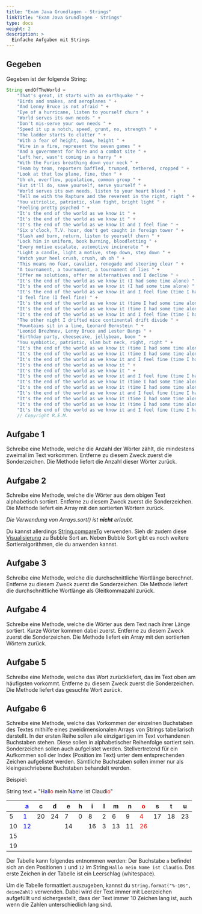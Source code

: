 ```yaml
---
title: "Exam Java Grundlagen - Strings"
linkTitle: "Exam Java Grundlagen - Strings"
type: docs
weight: 2
description: >
  Einfache Aufgaben mit Strings
---
```


## Gegeben
Gegeben ist der folgende String:
```java
String endOfTheWorld =
    "That's great, it starts with an earthquake " +
    "Birds and snakes, and aeroplanes " +
    "And Lenny Bruce is not afraid " +
    "Eye of a hurricane, listen to yourself churn " +
    "World serves its own needs " +
    "Don't mis-serve your own needs " +
    "Speed it up a notch, speed, grunt, no, strength " +
    "The ladder starts to clatter " +
    "With a fear of height, down, height " +
    "Wire in a fire, represent the seven games " +
    "And a government for hire and a combat site " +
    "Left her, wasn't coming in a hurry " +
    "With the Furies breathing down your neck " +
    "Team by team, reporters baffled, trumped, tethered, cropped " +
    "Look at that low plane, fine, then " +
    "Uh oh, overflow, population, common group " +
    "But it'll do, save yourself, serve yourself " +
    "World serves its own needs, listen to your heart bleed " +
    "Tell me with the Rapture and the reverent in the right, right " +
    "You vitriolic, patriotic, slam fight, bright light " +
    "Feeling pretty psyched " +
    "It's the end of the world as we know it " +
    "It's the end of the world as we know it " +
    "It's the end of the world as we know it and I feel fine " +
    "Six o'clock, T.V. hour, don't get caught in foreign tower " +
    "Slash and burn, return, listen to yourself churn " +
    "Lock him in uniform, book burning, bloodletting " +
    "Every motive escalate, automotive incinerate " +
    "Light a candle, light a motive, step down, step down " +
    "Watch your heel crush, crush, uh oh " +
    "This means no fear, cavalier, renegade and steering clear " +
    "A tournament, a tournament, a tournament of lies " +
    "Offer me solutions, offer me alternatives and I decline " +
    "It's the end of the world as we know it (I had some time alone) " +
    "It's the end of the world as we know it (I had some time alone) " +
    "It's the end of the world as we know it and I feel fine (time I had some time alone) " +
    "I feel fine (I feel fine) " +
    "It's the end of the world as we know it (time I had some time alone) " +
    "It's the end of the world as we know it (time I had some time alone) " +
    "It's the end of the world as we know it and I feel fine (time I had some time alone) " +
    "The other night I drifted nice continental drift divide " +
    "Mountains sit in a line, Leonard Bernstein " +
    "Leonid Brezhnev, Lenny Bruce and Lester Bangs " +
    "Birthday party, cheesecake, jellybean, boom " +
    "You symbiotic, patriotic, slam but neck, right, right " +
    "It's the end of the world as we know it (time I had some time alone) " +
    "It's the end of the world as we know it (time I had some time alone) " +
    "It's the end of the world as we know it and I feel fine (time I had some time alone) " +
    "It's the end of the world as we know it " +
    "It's the end of the world as we know it " +
    "It's the end of the world as we know it and I feel fine (time I had some time alone) " +
    "It's the end of the world as we know it (time I had some time alone) " +
    "It's the end of the world as we know it (time I had some time alone) " +
    "It's the end of the world as we know it and I feel fine (time I had some time alone) " +
    "It's the end of the world as we know it (time I had some time alone) " +
    "It's the end of the world as we know it (time I had some time alone) " +
    "It's the end of the world as we know it and I feel fine (time I had some time alone)";
    // Copyright R.E.M.
```

## Aufgabe 1
Schreibe eine Methode, welche die Anzahl der Wörter zählt, die mindestens zweimal im Text vorkommen. Entferne zu diesem Zweck zuerst die Sonderzeichen.
Die Methode liefert die Anzahl dieser Wörter zurück.

## Aufgabe 2
Schreibe eine Methode, welche die Wörter aus dem obigen Text alphabetisch sortiert. Entferne zu diesem Zweck zuerst die Sonderzeichen.
Die Methode liefert ein Array mit den sortierten Wörtern zurück.

_Die Verwendung von Arrays.sort() ist **nicht** erlaubt._

Du kannst allerdings [String.compareTo](https://www.w3schools.com/java/ref_string_compareto.asp) verwenden. Sieh dir zudem diese [Visualisierung](https://www.hackerearth.com/practice/algorithms/sorting/bubble-sort/visualize/) zu Bubble Sort an. Neben Bubble Sort gibt es noch weitere Sortieralgorithmen, die du anwenden kannst.



## Aufgabe 3
Schreibe eine Methode, welche die durchschnittliche Wortlänge berechnet. Entferne zu diesem Zweck zuerst die Sonderzeichen.
Die Methode liefert die durchschnittliche Wortlänge als Gleitkommazahl zurück.

## Aufgabe 4
Schreibe eine Methode, welche die Wörter aus dem Text nach ihrer Länge sortiert. Kurze Wörter kommen dabei zuerst. Entferne zu diesem Zweck zuerst die Sonderzeichen.
Die Methode liefert ein Array mit den sortierten Wörtern zurück.

## Aufgabe 5
Schreibe eine Methode, welche das Wort zurückliefert, das im Text oben am häufigsten vorkommt. Entferne zu diesem Zweck zuerst die Sonderzeichen.
Die Methode liefert das gesuchte Wort zurück.

## Aufgabe 6
[//]: # (Alte Beschreibung V1)
[//]: # (Schreibe eine Methode, welche die einzelnen Buchstaben des Textes in ein zweidimensionales Array von Strings überführt.)
[//]: # (Die erste Dimension hat dabei die Grösse der verschiedenen vorkommenden Zeichen im Text in alphabetischer Reihenfolge.)
[//]: # (Sonderzeichen sind ebenfalls Teil dieser alphabetischen Reihenfolge, die Sortierung richtet sich nach dem Integer-Wert der einzelnen Zeichen.)
[//]: # (Die zweite Dimension enthält pro Zeichen ein Array mit den Positionen der Zeichen im Text. An erster Stelle steht dabei das jeweilige Zeichen.)
[//]: # (Sämtliche Buchstaben sollen immer nur als kleingeschriebene Buchstaben behandelt werden.)

[//]: # (Alte Beschreibung V2)
[//]: # (Schreibe eine Methode, welche die einzelnen Buchstaben des Textes in ein zweidimensionales Array von Strings überführt.)
[//]: # (In der ersten Reihe sollen alle einzigartigen im Text vorhandenen Buchstaben stehen. )
[//]: # (Diese sollen in alphabetischer Reihenfolge sortiert sein. Sonderzeichen sollen auch aufgelistet werden.)
[//]: # (Unter jedem Buchstaben sollen fortlaufend die Positionen&#40;index&#41; im Text dargestellt werden.)
[//]: # (Sämtliche Buchstaben sollen immer nur als kleingeschriebene Buchstaben behandelt werden.)

Schreibe eine Methode, welche das Vorkommen der einzelnen Buchstaben des Textes mithilfe eines zweidimensionalen Arrays von Strings tabellarisch darstellt.
In der ersten Reihe sollen alle einzigartigen im Text vorhandenen Buchstaben stehen.
Diese sollen in alphabetischer Reihenfolge sortiert sein. Sonderzeichen sollen auch aufgelistet werden.
Stellvertretend für ein Aufkommen soll der Index (Position im Text) unter dem entsprechenden Zeichen aufgelistet werden.
Sämtliche Buchstaben sollen immer nur als kleingeschriebene Buchstaben behandelt werden.

Beispiel:

String text = "H<span style="color: blue">a</span>ll<span style="color: red">o</span> mein N<span style="color: blue">a</span>me ist Claudi<span style="color: red">o</span>"

|     | <span style="color: blue">a</span>  |  c  |  d  |  e  |  h  |  i  |  l  |  m  |  n  | <span style="color: red">o</span>  |  s  |  t  |  u  |
| --- |-------------------------------------| --- | --- | --- | --- | --- | --- | --- | --- |------------------------------------| --- | --- | --- |
|   5 | <span style="color: blue">1</span>  |  20 |  24 |   7 |   0 |   8 |   2 |   6 |   9 | <span style="color: red">4</span>  |  17 |  18 |  23 |
|  10 | <span style="color: blue">12</span> |     |     |  14 |     |  16 |   3 |  13 |  11 | <span style="color: red">26</span> |     |     |     |  
|  15 |                                     |     |     |     |     |     |     |     |     |                                    |     |     |     |
|  19 |                                     |     |     |     |     |     |     |     |     |                                    |     |     |     |

Der Tabelle kann folgendes entnommen werden:
Der Buchstabe `a` befindet sich an den Positionen `1` und `12` im String `Hallo mein Name ist Claudio`.
Das erste Zeichen in der Tabelle ist ein Leerschlag (whitespace).

Um die Tabelle formattiert auszugeben, kannst du `String.format("%-10s", deineZahl)` verwenden.
Dabei wird der Text immer mit Leerzeichen aufgefüllt und sichergestellt, dass der Text immer 10 Zeichen lang ist, auch wenn die Zahlen unterschiedlich lang sind.